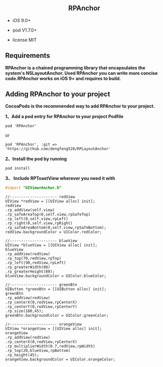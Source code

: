 <h2><center>RPAnchor</center></h2>

* iOS 9.0+

* pod V1.7.0+

* license MIT

<h2>Requirements</h2>

**RPAnchor is a chained programming library that encapsulates the system's NSLayoutAnchor. Used RPAnchor you can write more concise code.RPAnchor works on iOS 9+ and requires to build.**

<h2>Adding RPAnchor to your project</h2>

**CocoaPods is the recommended way to add RPAnchor to your project.**

**1、Add a pod entry for RPAnchor to your project Podfile**

```
pod 'RPAnchor'

```
or

```
pod 'RPAnchor', :git => 'https://github.com/dengfeng520/RPLayoutAnchor'
```

**2、Install the pod by running**

```
pod install
```

**3、 Include RPToastView wherever you need it with**

```Objective-C
#import "UIView+Anchor.h"
```
```
//--------------------- redView
UIView *redView = [[UIView alloc] init];
redView
.rp_addView(self.view)
.rp_safeAreaTop(0,self.view,rpSafeTop)
.rp_left(0,self.view,rpLeft)
.rp_right(0,self.view,rpRight)
.rp_safeAreaBottom(0,self.view,rpSafeBottom);
redView.backgroundColor = UIColor.redColor;

//--------------------- blueView
UIView *blueView = [[UIView alloc] init];
blueView
.rp_addView(redView)
.rp_top(70,redView,rpTop)
.rp_left(90,redView,rpLeft)
.rp_greaterWidth(80)
.rp_greaterHeight(80);
blueView.backgroundColor = UIColor.blueColor;

//--------------------- greenBtn
UIButton *greenBtn = [[UIButton alloc] init];
greenBtn
.rp_addView(redView)
.rp_centerX(0,redView,rpCenterX)
.rp_centerY(0,redView,rpCenterY)
.rp_size(180,45);
greenBtn.backgroundColor = UIColor.greenColor;

//--------------------- orangeView
UIView *orangeView = [[UIView alloc] init];
orangeView
.rp_addView(redView)
.rp_centerX(0,redView,rpCenterX)
.rp_multiplierWidth(0.7,redView,rpWidth)
.rp_top(20,blueView,rpBottom)
.rp_height(45);
orangeView.backgroundColor = UIColor.orangeColor;
```